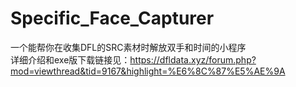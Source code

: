 # Specific_Face_Capturer
一个能帮你在收集DFL的SRC素材时解放双手和时间的小程序  
详细介绍和exe版下载链接见：https://dfldata.xyz/forum.php?mod=viewthread&tid=9167&highlight=%E6%8C%87%E5%AE%9A
